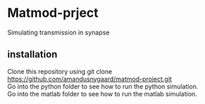 # Matmod-prject
Simulating transmission in synapse

## installation
Clone this repository using git clone https://github.com/amandusnygaard/matmod-project.git<br>
Go into the python folder to see how to run the python simulation.<br>
Go into the matlab folder to see how to run the matlab simulation.
